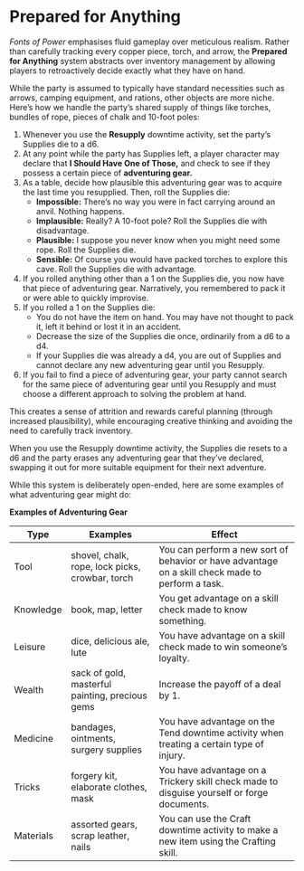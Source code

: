 # Prepared for Anything

_Fonts of Power_ emphasises fluid gameplay over meticulous realism. Rather than carefully tracking every copper piece, torch, and arrow, the **Prepared for Anything** system abstracts over inventory management by allowing players to retroactively decide exactly what they have on hand.

While the party is assumed to typically have standard necessities such as arrows, camping equipment, and rations, other objects are more niche. Here’s how we handle the party’s shared supply of things like torches, bundles of rope, pieces of chalk and 10-foot poles:

1. Whenever you use the **Resupply** downtime activity, set the party’s Supplies die to a d6.
1. At any point while the party has Supplies left, a player character may declare that **I Should Have One of Those,** and check to see if they possess a certain piece of **adventuring gear.**
1. As a table, decide how plausible this adventuring gear was to acquire the last time you resupplied. Then, roll the Supplies die:
   - **Impossible:** There’s no way you were in fact carrying around an anvil. Nothing happens.
   - **Implausible:** Really? A 10-foot pole? Roll the Supplies die with disadvantage.
   - **Plausible:** I suppose you never know when you might need some rope. Roll the Supplies die.
   - **Sensible:** Of course you would have packed torches to explore this cave. Roll the Supplies die with advantage.
1. If you rolled anything other than a 1 on the Supplies die, you now have that piece of adventuring gear. Narratively, you remembered to pack it or were able to quickly improvise.
1. If you rolled a 1 on the Supplies die:
   - You do not have the item on hand. You may have not thought to pack it, left it behind or lost it in an accident.
   - Decrease the size of the Supplies die once, ordinarily from a d6 to a d4.
   - If your Supplies die was already a d4, you are out of Supplies and cannot declare any new adventuring gear until you Resupply.
1. If you fail to find a piece of adventuring gear, your party cannot search for the same piece of adventuring gear until you Resupply and must choose a different approach to solving the problem at hand.

This creates a sense of attrition and rewards careful planning (through increased plausibility), while encouraging creative thinking and avoiding the need to carefully track inventory.

When you use the Resupply downtime activity, the Supplies die resets to a d6 and the party erases any adventuring gear that they’ve declared, swapping it out for more suitable equipment for their next adventure.

While this system is deliberately open-ended, here are some examples of what adventuring gear might do:

**Examples of Adventuring Gear**

| Type      | Examples                                        | Effect                                                                                            |
| --------- | ----------------------------------------------- | ------------------------------------------------------------------------------------------------- |
| Tool      | shovel, chalk, rope, lock picks, crowbar, torch | You can perform a new sort of behavior or have advantage on a skill check made to perform a task. |
| Knowledge | book, map, letter                               | You get advantage on a skill check made to know something.                                        |
| Leisure   | dice, delicious ale, lute                       | You have advantage on a skill check made to win someone’s loyalty.                                |
| Wealth    | sack of gold, masterful painting, precious gems | Increase the payoff of a deal by 1.                                                               |
| Medicine  | bandages, ointments, surgery supplies           | You have advantage on the Tend downtime activity when treating a certain type of injury.          |
| Tricks    | forgery kit, elaborate clothes, mask            | You have advantage on a Trickery skill check made to disguise yourself or forge documents.        |
| Materials | assorted gears, scrap leather, nails            | You can use the Craft downtime activity to make a new item using the Crafting skill.              |

